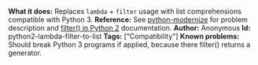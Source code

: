 **What it does:** Replaces `lambda` + `filter` usage with list comprehensions compatible with Python 3.
**Reference:** See [python-modernize](https://github.com/python-modernize/python-modernize) for problem description and [filter() in Python 2](https://docs.python.org/2/library/functions.html#filter) documentation.
**Author:** Anonymous
**Id:** python2-lambda-filter-to-list
**Tags:** ["Compatibility"]
**Known problems:** Should break Python 3 programs if applied, because there filter() returns a generator.
